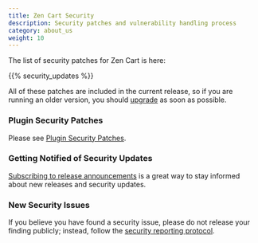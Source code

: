 ```yaml
---
title: Zen Cart Security 
description: Security patches and vulnerability handling process 
category: about_us
weight: 10
---
```


The list of security patches for Zen Cart is here: 

{{% security_updates %}}

All of these patches are included in the current release, so if you are running an older version, you should [upgrade](/user/upgrading/upgrading/) as soon as possible. 

### Plugin Security Patches 
Please see [Plugin Security Patches](/user/security/plugin_patches/).

### Getting Notified of Security Updates 

[Subscribing to release announcements](/user/about_us/announcements) is a great way to stay informed about new releases and security updates. 

### New Security Issues 
If you believe you have found a security issue, please do not release your finding publicly; instead, follow the [security reporting protocol](/user/about_us/security_reports/). 

